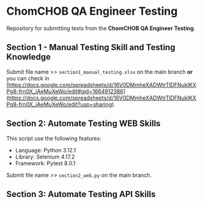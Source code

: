 # ChomCHOB QA Engineer Testing
Repository for submitting tests from the **ChomCHOB QA Engineer Testing**.


## Section 1 - Manual Testing Skill and Testing Knowledge
Submit file name >> ```section1_manual_testing.xlsx``` on the main branch **or** you can check in [https://docs.google.com/spreadsheets/d/16V0DMmheXADWtrTlDFNukIKXPg8-frn0X_iAeMuXeWo/edit#gid=1664912386](https://docs.google.com/spreadsheets/d/16V0DMmheXADWtrTlDFNukIKXPg8-frn0X_iAeMuXeWo/edit?usp=sharing)
## Section 2: Automate Testing WEB Skills
This script use the following features:
- Language: Python 3.12.1
- Library: Selenium 4.17.2
- Framework: Pytest 8.0.1


Submit file name >> ```section2_web.py``` on the main branch.
## Section 3: Automate Testing API Skills

